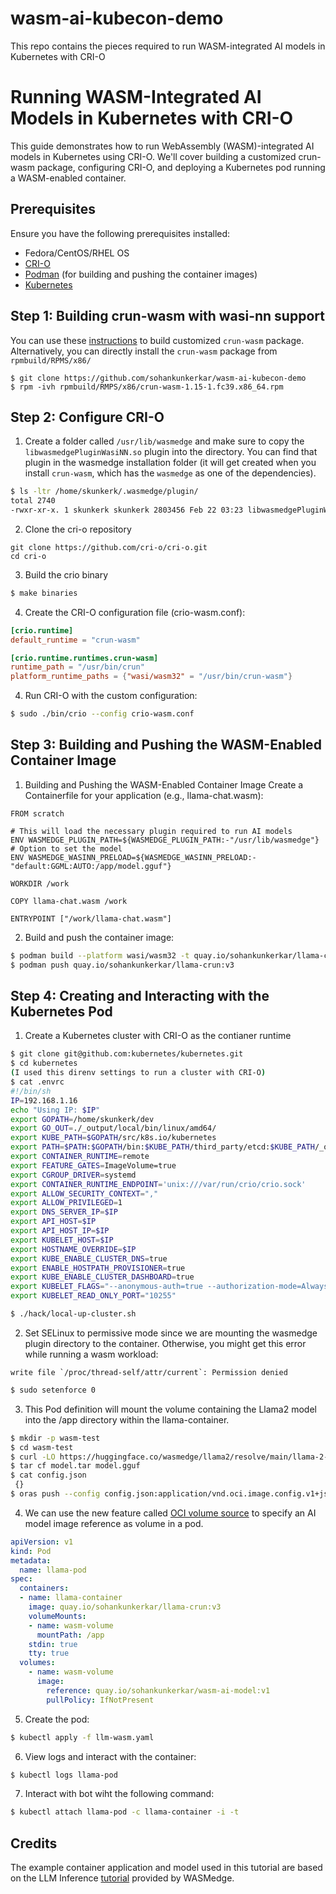 # wasm-ai-kubecon-demo
This repo contains the pieces required to run WASM-integrated AI models in Kubernetes with CRI-O

# Running WASM-Integrated AI Models in Kubernetes with CRI-O

This guide demonstrates how to run WebAssembly (WASM)-integrated AI models in Kubernetes using CRI-O. We'll cover building a customized crun-wasm package, configuring CRI-O, and deploying a Kubernetes pod running a WASM-enabled container.

## Prerequisites

Ensure you have the following prerequisites installed:

- Fedora/CentOS/RHEL OS
- [CRI-O](https://github.com/cri-o/cri-o)
- [Podman](https://podman.io/) (for building and pushing the container images)
- [Kubernetes](https://kubernetes.io/)

## Step 1: Building crun-wasm with wasi-nn support

You can use these [instructions](https://www.redhat.com/sysadmin/create-rpm-package) to build customized `crun-wasm` package. Alternatively, you can directly install the `crun-wasm` package from `rpmbuild/RPMS/x86/`

```bash!
$ git clone https://github.com/sohankunkerkar/wasm-ai-kubecon-demo
$ rpm -ivh rpmbuild/RMPS/x86/crun-wasm-1.15-1.fc39.x86_64.rpm
```
## Step 2: Configure CRI-O
1. Create a folder called `/usr/lib/wasmedge` and make sure to copy the `libwasmedgePluginWasiNN.so` plugin into the directory. You can find that plugin in the wasmedge installation folder (it will get created when you install `crun-wasm`, which has the `wasmedge` as one of the dependencies).
```bash
$ ls -ltr /home/skunkerk/.wasmedge/plugin/
total 2740
-rwxr-xr-x. 1 skunkerk skunkerk 2803456 Feb 22 03:23 libwasmedgePluginWasiNN.so
```

2. Clone the cri-o repository
```bash=
git clone https://github.com/cri-o/cri-o.git
cd cri-o
```
3. Build the crio binary
```bash
$ make binaries
```
4. Create the CRI-O configuration file (crio-wasm.conf):
```toml
[crio.runtime]
default_runtime = "crun-wasm"

[crio.runtime.runtimes.crun-wasm]
runtime_path = "/usr/bin/crun"
platform_runtime_paths = {"wasi/wasm32" = "/usr/bin/crun-wasm"}
```

4. Run CRI-O with the custom configuration:
```bash
$ sudo ./bin/crio --config crio-wasm.conf
```

## Step 3: Building and Pushing the WASM-Enabled Container Image

1. Building and Pushing the WASM-Enabled Container Image
Create a Containerfile for your application (e.g., llama-chat.wasm):
```dockerfile=
FROM scratch

# This will load the necessary plugin required to run AI models
ENV WASMEDGE_PLUGIN_PATH=${WASMEDGE_PLUGIN_PATH:-"/usr/lib/wasmedge"}
# Option to set the model
ENV WASMEDGE_WASINN_PRELOAD=${WASMEDGE_WASINN_PRELOAD:-"default:GGML:AUTO:/app/model.gguf"}

WORKDIR /work

COPY llama-chat.wasm /work

ENTRYPOINT ["/work/llama-chat.wasm"]
```
2. Build and push the container image:
```bash
$ podman build --platform wasi/wasm32 -t quay.io/sohankunkerkar/llama-crun:v3 .
$ podman push quay.io/sohankunkerkar/llama-crun:v3
```

## Step 4: Creating and Interacting with the Kubernetes Pod
1. Create a Kubernetes cluster with CRI-O as the contianer runtime
```bash
$ git clone git@github.com:kubernetes/kubernetes.git
$ cd kubernetes
(I used this direnv settings to run a cluster with CRI-O)
$ cat .envrc 
#!/bin/sh
IP=192.168.1.16
echo "Using IP: $IP"
export GOPATH=/home/skunkerk/dev
export GO_OUT=./_output/local/bin/linux/amd64/
export KUBE_PATH=$GOPATH/src/k8s.io/kubernetes
export PATH=$PATH:$GOPATH/bin:$KUBE_PATH/third_party/etcd:$KUBE_PATH/_output/local/bin/linux/amd64/
export CONTAINER_RUNTIME=remote
export FEATURE_GATES=ImageVolume=true
export CGROUP_DRIVER=systemd
export CONTAINER_RUNTIME_ENDPOINT='unix:///var/run/crio/crio.sock'
export ALLOW_SECURITY_CONTEXT=","
export ALLOW_PRIVILEGED=1
export DNS_SERVER_IP=$IP
export API_HOST=$IP
export API_HOST_IP=$IP
export KUBELET_HOST=$IP
export HOSTNAME_OVERRIDE=$IP
export KUBE_ENABLE_CLUSTER_DNS=true
export ENABLE_HOSTPATH_PROVISIONER=true
export KUBE_ENABLE_CLUSTER_DASHBOARD=true
export KUBELET_FLAGS="--anonymous-auth=true --authorization-mode=AlwaysAllow --resolv-conf=/run/systemd/resolve/resolv.conf --config=/tmp/kubelet-config"
export KUBELET_READ_ONLY_PORT="10255"

$ ./hack/local-up-cluster.sh
```

2. Set SELinux to permissive mode since we are mounting the wasmedge plugin directory to the container. Otherwise, you might get this error while running a wasm workload:
```inf=
write file `/proc/thread-self/attr/current`: Permission denied
```

```bash
$ sudo setenforce 0
```
3. This Pod definition will mount the volume containing the Llama2 model into the /app directory within the llama-container.
```bash
$ mkdir -p wasm-test
$ cd wasm-test
$ curl -LO https://huggingface.co/wasmedge/llama2/resolve/main/llama-2-7b-chat-q5_k_m.gguf && mv llama-2-7b-chat-q5_k_m.gguf model.gguf
$ tar cf model.tar model.gguf
$ cat config.json
 {}
$ oras push --config config.json:application/vnd.oci.image.config.v1+json quay.io/sohankunkerkar/wasm-ai-model:v1 model.tar

```
4. We can use the new feature called [OCI volume source](https://github.com/kubernetes/enhancements/issues/4639) to specify an AI model
image reference as volume in a pod.
```yaml
apiVersion: v1
kind: Pod
metadata:
  name: llama-pod
spec:
  containers:
  - name: llama-container
    image: quay.io/sohankunkerkar/llama-crun:v3
    volumeMounts:
    - name: wasm-volume
      mountPath: /app
    stdin: true
    tty: true
  volumes:
    - name: wasm-volume
      image:
        reference: quay.io/sohankunkerkar/wasm-ai-model:v1
        pullPolicy: IfNotPresent
 ```
 
5. Create the pod:
```bash
$ kubectl apply -f llm-wasm.yaml
```

6. View logs and interact with the container:
```bash
$ kubectl logs llama-pod
```

7. Interact with bot wiht the following command:
```bash
$ kubectl attach llama-pod -c llama-container -i -t
```

## Credits
The example container application and model used in this tutorial are based on the LLM Inference [tutorial](https://wasmedge.org/docs/develop/rust/wasinn/llm_inference/) provided by WASMedge.
